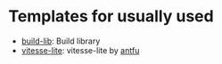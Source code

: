 # Templates for usually used

+ [build-lib](/templates/build-lib): Build library
+ [vitesse-lite](/templates/vitesse-lite): vitesse-lite by [antfu](https://github.com/antfu/vitesse-lite)
